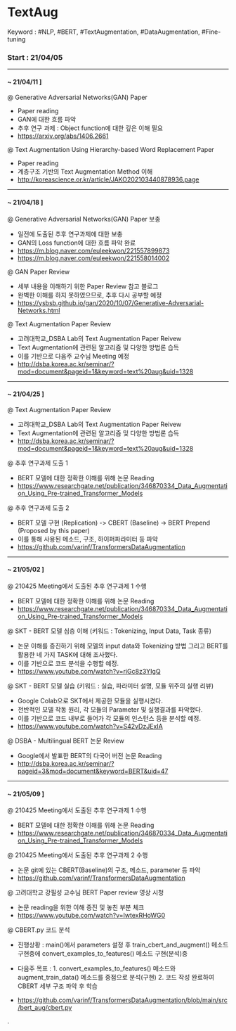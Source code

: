 # TextAug
Keyword : #NLP, #BERT, #TextAugmentation, #DataAugmentation, #Fine-tuning


### Start : 21/04/05
---
#### ~ 21/04/11 ]
@ Generative Adversarial Networks(GAN) Paper
 - Paper reading
 - GAN에 대한 흐름 파악
 - 추후 연구 과제 : Object function에 대한 깊은 이해 필요
 - https://arxiv.org/abs/1406.2661


@ Text Augmentation Using Hierarchy-based Word Replacement Paper
 - Paper reading
 - 계층구조 기반의 Text Augmentation Method 이해
 - http://koreascience.or.kr/article/JAKO202103440878936.page

---
#### ~ 21/04/18 ]
@ Generative Adversarial Networks(GAN) Paper 보충
 - 일전에 도출된 추후 연구과제에 대한 보충
 - GAN의 Loss function에 대한 흐름 파악 완료
 - https://m.blog.naver.com/euleekwon/221557899873
 - https://m.blog.naver.com/euleekwon/221558014002

@ GAN Paper Review
 - 세부 내용을 이해하기 위한 Paper Review 참고 블로그
 - 완벽한 이해를 하지 못하였으므로, 추후 다시 공부할 예정
 - https://ysbsb.github.io/gan/2020/10/07/Generative-Adversarial-Networks.html

@ Text Augmentation Paper Review
 - 고려대학교_DSBA Lab의 Text Augmentation Paper Reivew
 - Text Augmentation에 관련된 알고리즘 및 다양한 방법론 습득
 - 이를 기반으로 다음주 교수님 Meeting 예정
 - http://dsba.korea.ac.kr/seminar/?mod=document&pageid=1&keyword=text%20aug&uid=1328

---
#### ~ 21/04/25 ]
@ Text Augmentation Paper Review
 - 고려대학교_DSBA Lab의 Text Augmentation Paper Reivew
 - Text Augmentation에 관련된 알고리즘 및 다양한 방법론 습득
 - http://dsba.korea.ac.kr/seminar/?mod=document&pageid=1&keyword=text%20aug&uid=1328

@ 추후 연구과제 도출 1
 - BERT 모델에 대한 정확한 이해를 위해 논문 Reading
 - https://www.researchgate.net/publication/346870334_Data_Augmentation_Using_Pre-trained_Transformer_Models

@ 추후 연구과제 도출 2
 - BERT 모델 구현 (Replication)
   -> CBERT (Baseline)
   -> BERT Prepend (Proposed by this paper)
 - 이를 통해 사용된 메소드, 구조, 하이퍼파라미터 등 파악
 - https://github.com/varinf/TransformersDataAugmentation

---
#### ~ 21/05/02 ]
@ 210425 Meeting에서 도출된 추후 연구과제 1 수행
 - BERT 모델에 대한 정확한 이해를 위해 논문 Reading
 - https://www.researchgate.net/publication/346870334_Data_Augmentation_Using_Pre-trained_Transformer_Models

@ SKT - BERT 모델 심층 이해 (키워드 : Tokenizing, Input Data, Task 종류)
- 논문 이해를 증진하기 위해 모델의 input data와 Tokenizing 방법 그리고
  BERT를 활용한 네 가지 TASK에 대해 조사했다. 
- 이를 기반으로 코드 분석을 수행할 예정.
- https://www.youtube.com/watch?v=riGc8z3YIgQ

@ SKT - BERT 모델 실습 (키워드 : 실습, 파라미터 설명, 모듈 위주의 실행 리뷰)
- Google Colab으로 SKT에서 제공한 모듈을 실행시켰다.
- 전반적인 모델 작동 원리, 각 모듈의 Parameter 및 실행결과를 파악했다.
- 이를 기반으로 코드 내부로 들어가 각 모듈의 인스턴스 등을 분석할 예정.
- https://www.youtube.com/watch?v=S42vDzJExIA

@ DSBA - Multilingual BERT 논문 Review
- Google에서 발표한 BERT의 다국어 버전 논문 Reading
- http://dsba.korea.ac.kr/seminar/?pageid=3&mod=document&keyword=BERT&uid=47

---
#### ~ 21/05/09 ]
@ 210425 Meeting에서 도출된 추후 연구과제 1 수행
 - BERT 모델에 대한 정확한 이해를 위해 논문 Reading
 - https://www.researchgate.net/publication/346870334_Data_Augmentation_Using_Pre-trained_Transformer_Models

@ 210425 Meeting에서 도출된 추후 연구과제 2 수행
 - 논문 git에 있는 CBERT(Baseline)의 구조, 메소드, parameter 등 파악
 - https://github.com/varinf/TransformersDataAugmentation

@ 고려대학교 강필성 교수님 BERT Paper review 영상 시청
 - 논문 reading을 위한 이해 증진 및 놓친 부분 체크
 - https://www.youtube.com/watch?v=IwtexRHoWG0

@ CBERT.py 코드 분석
 - 진행상황 : main()에서 parameters 설정 후 
              train_cbert_and_augment() 메소드 구현중에
              convert_examples_to_features() 메소드 구현(분석)중

 - 다음주 목표 :	1. convert_examples_to_features() 메소드와
                    augment_train_data() 메소드를 중점으로 분석(구현)
                2. 코드 작성 완료하여 CBERT 세부 구조 파악 후 학습
 - https://github.com/varinf/TransformersDataAugmentation/blob/main/src/bert_aug/cbert.py









.
